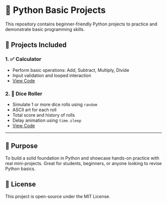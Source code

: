 # 🐍 Python Basic Projects

This repository contains beginner-friendly Python projects to practice and demonstrate basic programming skills.

## 📂 Projects Included

### 1. ✅ Calculator
- Perform basic operations: Add, Subtract, Multiply, Divide
- Input validation and looped interaction
- [View Code](./Calculator/calculator.py)

### 2. 🎲 Dice Roller
- Simulate 1 or more dice rolls using `random`
- ASCII art for each roll
- Total score and history of rolls
- Delay animation using `time.sleep`
- [View Code](./Dice-Roller/dice_roller.py)

---

## 🚀 Purpose

To build a solid foundation in Python and showcase hands-on practice with real mini-projects. Great for students, beginners, or anyone looking to revise Python basics.

## 📜 License

This project is open-source under the MIT License.
